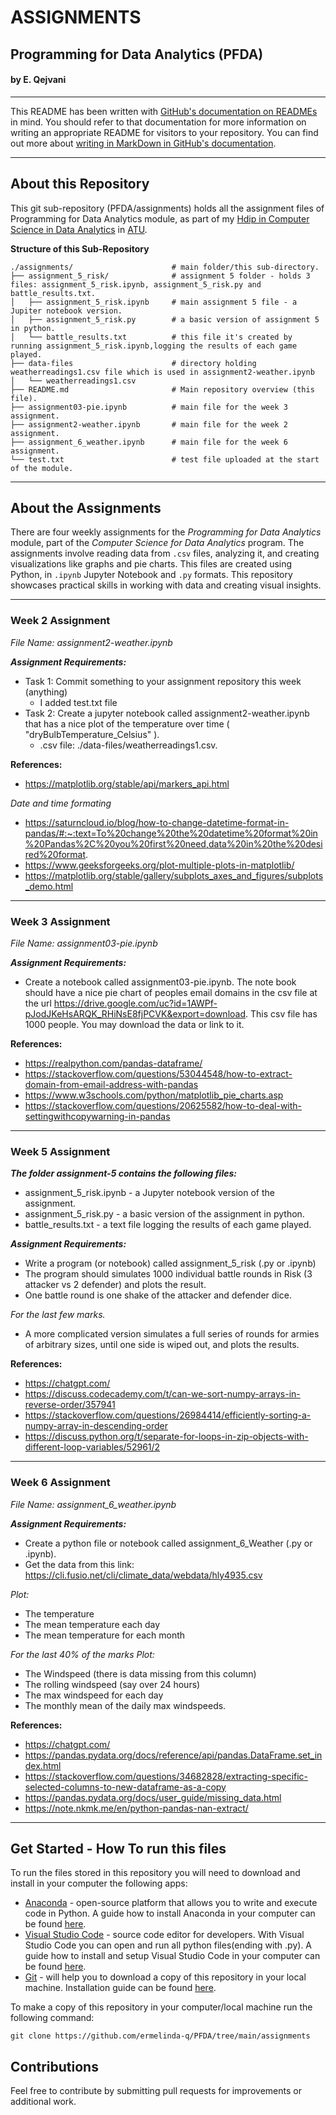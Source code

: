 # ASSIGNMENTS

## Programming for Data Analytics (PFDA)

#### by E. Qejvani
***

This README has been written with [GitHub's documentation on READMEs](https://docs.github.com/en/repositories/managing-your-repositorys-settings-and-features/customizing-your-repository/about-readmes) in mind.
You should refer to that documentation for more information on writing an appropriate README for visitors to your repository.
You can find out more about [writing in MarkDown in GitHub's documentation](https://docs.github.com/en/get-started/writing-on-github/getting-started-with-writing-and-formatting-on-github/basic-writing-and-formatting-syntax).

***

## About this Repository

This git sub-repository (PFDA/assignments) holds all the assignment files of Programming for Data Analytics module, as part of my [Hdip in Computer Science in Data Analytics](https://www.atu.ie/courses/higher-diploma-in-science-data-analytics#:~:text=You%20are%20a%20Level%208,topics%20in%20your%20original%20degree) in [ATU](https://www.atu.ie/).

**Structure of this Sub-Repository**

```
./assignments/                      # main folder/this sub-directory.
├── assignment_5_risk/              # assignment 5 folder - holds 3 files: assignment_5_risk.ipynb, assignment_5_risk.py and battle_results.txt.
│   ├── assignment_5_risk.ipynb     # main assignment 5 file - a Jupiter notebook version.
│   ├── assignment_5_risk.py        # a basic version of assignment 5 in python.
│   └── battle_results.txt          # this file it's created by running assignment_5_risk.ipynb,logging the results of each game played.
├── data-files                      # directory holding weatherreadings1.csv file which is used in assignment2-weather.ipynb
│   └── weatherreadings1.csv
├── README.md                       # Main repository overview (this file).
├── assignment03-pie.ipynb          # main file for the week 3 assignment.
├── assignment2-weather.ipynb       # main file for the week 2 assignment.
├── assignment_6_weather.ipynb      # main file for the week 6 assignment.
└── test.txt                        # test file uploaded at the start of the module.
```
***

## About the Assignments

There are four weekly assignments for the *Programming for Data Analytics* module, part of the *Computer Science for Data Analytics* program. The assignments involve reading data from `.csv` files, analyzing it, and creating visualizations like graphs and pie charts. This files are created using Python, in `.ipynb` Jupyter Notebook and `.py` formats. This repository showcases practical skills in working with data and creating visual insights.
***

### Week 2 Assignment

_File Name: assignment2-weather.ipynb_

***Assignment Requirements:***

* Task 1: Commit something to your assignment repository this week (anything) 
    * I added test.txt file
* Task 2: Create a jupyter notebook called assignment2-weather.ipynb that has a nice plot of the temperature over time ( "dryBulbTemperature_Celsius" ).
    * .csv file: ./data-files/weatherreadings1.csv.

**References:**

- https://matplotlib.org/stable/api/markers_api.html

_Date and time formating_

- https://saturncloud.io/blog/how-to-change-datetime-format-in-pandas/#:~:text=To%20change%20the%20datetime%20format%20in%20Pandas%2C%20you%20first%20need,data%20in%20the%20desired%20format.
- https://www.geeksforgeeks.org/plot-multiple-plots-in-matplotlib/
- https://matplotlib.org/stable/gallery/subplots_axes_and_figures/subplots_demo.html
***

### Week 3 Assignment

_File Name: assignment03-pie.ipynb_

***Assignment Requirements:***

* Create a notebook called assignment03-pie.ipynb. The note book should have a nice pie chart of peoples email domains in the csv file at the url https://drive.google.com/uc?id=1AWPf-pJodJKeHsARQK_RHiNsE8fjPCVK&export=download. This csv file has 1000 people. You may download the data or link to it.

**References:**

- https://realpython.com/pandas-dataframe/
- https://stackoverflow.com/questions/53044548/how-to-extract-domain-from-email-address-with-pandas
- https://www.w3schools.com/python/matplotlib_pie_charts.asp
- https://stackoverflow.com/questions/20625582/how-to-deal-with-settingwithcopywarning-in-pandas
***

### Week 5 Assignment

***The folder assignment-5 contains the following files:***
- assignment_5_risk.ipynb - a Jupyter notebook version of the assignment.
- assignment_5_risk.py - a basic version of the assignment in python.
- battle_results.txt - a text file logging the results of each game played.

***Assignment Requirements:***

* Write a program (or notebook) called assignment_5_risk (.py or .ipynb)
* The program should simulates 1000 individual battle rounds in Risk (3 attacker vs 2 defender) and plots the result.
* One battle round is one shake of the attacker and defender dice.

_For the last few marks._
* A more complicated version simulates a full series of rounds for armies of arbitrary sizes, until one side is wiped out, and plots the results.

**References:**

- https://chatgpt.com/
- https://discuss.codecademy.com/t/can-we-sort-numpy-arrays-in-reverse-order/357941
- https://stackoverflow.com/questions/26984414/efficiently-sorting-a-numpy-array-in-descending-order
- https://discuss.python.org/t/separate-for-loops-in-zip-objects-with-different-loop-variables/52961/2
***

### Week 6 Assignment

_File Name: assignment_6_weather.ipynb_

***Assignment Requirements:***

* Create a python file or notebook called assignment_6_Weather (.py or .ipynb).
* Get the data from this link: https://cli.fusio.net/cli/climate_data/webdata/hly4935.csv

_Plot:_
- The temperature
- The mean temperature each day
- The mean temperature for each month

_For the last 40% of the marks Plot:_
- The Windspeed (there is data missing from this column)
- The rolling windspeed (say over 24 hours)
- The max windspeed for each day
- The monthly mean of the daily max windspeeds.

**References:**

- https://chatgpt.com/
- https://pandas.pydata.org/docs/reference/api/pandas.DataFrame.set_index.html
- https://stackoverflow.com/questions/34682828/extracting-specific-selected-columns-to-new-dataframe-as-a-copy
- https://pandas.pydata.org/docs/user_guide/missing_data.html
- https://note.nkmk.me/en/python-pandas-nan-extract/
***

## Get Started - How To run this files

To run the files stored in this repository you will need to download and install in your computer the following apps:

- [Anaconda](https://www.anaconda.com/) - open-source platform that allows you to write and execute code in Python. A guide how to install Anaconda in your computer can be found [here](https://docs.anaconda.com/free/anaconda/install/index.html).
- [Visual Studio Code](https://code.visualstudio.com/) - source code editor for developers. With Visual Studio Code you can open and run all python files(ending with .py). A guide how to install and setup Visual Studio Code in your computer can be found [here](https://code.visualstudio.com/learn/get-started/basics).
- [Git](https://git-scm.com/downloads) - will help you to download a copy of this repository in your local machine. Installation guide can be found [here](https://github.com/git-guides/install-git).

To make a copy of this repository in your computer/local machine run the following command:

```
git clone https://github.com/ermelinda-q/PFDA/tree/main/assignments
```

## Contributions

Feel free to contribute by submitting pull requests for improvements or additional work.
